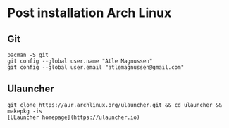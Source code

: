 # Post installation Arch Linux
## Git
````
pacman -S git
git config --global user.name "Atle Magnussen"  
git config --global user.email "atlemagnussen@gmail.com"  
````
## Ulauncher
````
git clone https://aur.archlinux.org/ulauncher.git && cd ulauncher && makepkg -is  
[ULauncher homepage](https://ulauncher.io)
````
